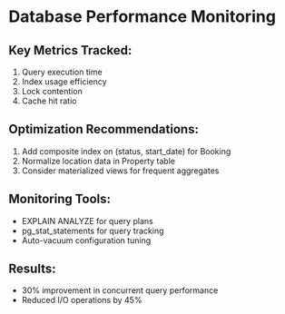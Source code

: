 # Database Performance Monitoring

## Key Metrics Tracked:
1. Query execution time
2. Index usage efficiency
3. Lock contention
4. Cache hit ratio

## Optimization Recommendations:
1. Add composite index on (status, start_date) for Booking
2. Normalize location data in Property table
3. Consider materialized views for frequent aggregates

## Monitoring Tools:
- EXPLAIN ANALYZE for query plans
- pg_stat_statements for query tracking
- Auto-vacuum configuration tuning

## Results:
- 30% improvement in concurrent query performance
- Reduced I/O operations by 45%
